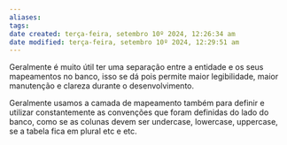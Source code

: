 ```yaml
---
aliases: 
tags: 
date created: terça-feira, setembro 10º 2024, 12:26:34 am
date modified: terça-feira, setembro 10º 2024, 12:29:51 am
---
```

Geralmente é muito útil ter uma separação entre a entidade e os seus mapeamentos no banco, isso se dá pois permite maior legibilidade, maior manutenção e clareza durante o desenvolvimento.

Geralmente usamos a camada de mapeamento também para definir e utilizar constantemente as convenções que foram definidas do lado do banco, como se as colunas devem ser undercase, lowercase, uppercase, se a tabela fica em plural etc e etc.